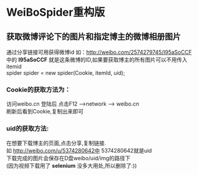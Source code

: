 # WeiBoSpider重构版</br>
## 获取微博评论下的图片和指定博主的微博相册图片  
通过分享链接可用获得微博id 如：http://weibo.com/2574279745/I95aSoCCF  
中的 __I95aSoCCF__
就是这条微博的ID,如果要获取博主的所有图片可以不用传入itemid  
spider spider = new spider(Cookie, itemId, uid);
### Cookie的获取方法为： 
访问weibo.cn 登陆后 点击F12 ——>network ——> weibo.cn  
刷新后看到Cookie,复制出来即可   
### uid的获取方法:  
在想要下载博主的页面,点击分享,复制链接.  
如 http://weibo.com/u/5374280642中 5374280642就是uid   
下载完成的图片会保存在D盘weibo/uid/img的路径下  
(因为视频下载用了 __selenium__ 没多大用处,所以删除了:))
